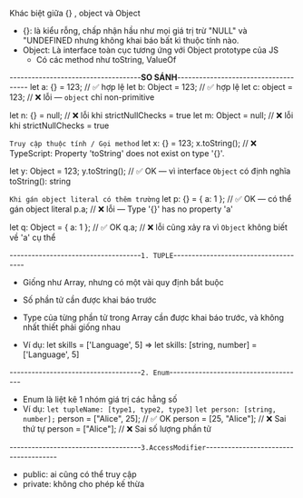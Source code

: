 Khác biệt giữa {} , object và Object
-   {}: là kiểu rỗng, chấp nhận hầu như mọi giá trị trừ "NULL" và "UNDEFINED nhưng không khai báo bất kì thuộc tính nào.
-   Object:     Là interface toàn cục tương ứng với Object prototype của JS
    +   Có các method như toString, ValueOf

------------------------------------**SO SÁNH**-------------------------------------
let a: {} = 123;       // ✅ hợp lệ
let b: Object = 123;   // ✅ hợp lệ
let c: object = 123;   // ❌ lỗi — `object` chỉ non-primitive

let n: {} = null;      // ❌ lỗi khi strictNullChecks = true
let m: Object = null;  // ❌ lỗi khi strictNullChecks = true

`Truy cập thuộc tính / Gọi method`
let x: {} = 123;
x.toString();   // ❌ TypeScript: Property 'toString' does not exist on type '{}'.

let y: Object = 123;
y.toString();   // ✅ OK — vì interface `Object` có định nghĩa toString(): string

`Khi gán object literal có thêm trường`
let p: {} = { a: 1 };      // ✅ OK — có thể gán object literal
p.a;                       // ❌ lỗi — Type '{}' has no property 'a'

let q: Object = { a: 1 };  // ✅ OK
q.a;                       // ❌ lỗi cũng xảy ra vì `Object` không biết về 'a' cụ thể


------------------------------------`1. TUPLE`-------------------------------------
-   Giống như Array, nhưng có một vài quy định bắt buộc
-   Số phần tử cần được khai báo trước
-   Type của từng phần tử trong Array cần được khai báo trước, và không nhất thiết phải giống nhau

-   Ví dụ:  let skills = ['Language', 5]
=>  let skills: [string, number] = ['Language', 5]

------------------------------------`2. Enum`-------------------------------------
-   Enum là liệt kê 1 nhóm giá trị các hẳng số
-   Ví dụ:  `let tupleName: [type1, type2, type3]`
            `let person: [string, number];`
            person = ["Alice", 25];   // ✅ OK
            person = [25, "Alice"];   // ❌ Sai thứ tự
            person = ["Alice"];       // ❌ Sai số lượng phần tử

------------------------------------`3.AccessModifier`-------------------------------------
-   public:     ai cũng có thể truy cập
-   private:    không cho phép kế thừa



